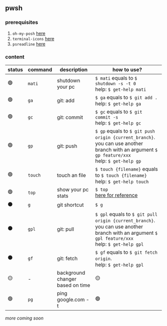 ## pwsh

### prerequisites

1. `oh-my-posh` [here](https://ohmyposh.dev/)
2. `terminal-icons` [here](https://github.com/devblackops/Terminal-Icons)
3. `psreadline` [here](https://github.com/PowerShell/PSReadLine)

### content

| status | command | description                      | how to use?                                                                                                                                       |
| ------ | ------- | -------------------------------- | ------------------------------------------------------------------------------------------------------------------------------------------------- |
| 🟢     | `mati`  | shutdown your pc                 | `$ mati` equals to `$ shutdown -s -t 0`<br>help: `$ get-help mati`                                                                                |
| 🟢     | `ga`    | git: add                         | `$ ga` equals to `$ git add .`<br>help: `$ get-help ga`                                                                                           |
| 🟢     | `gc`    | git: commit                      | `$ gc` equals to `$ git commit -s`<br>help: `$ get-help gc`                                                                                       |
| 🟢     | `gp`    | git: push                        | `$ gp` equals to `$ git push origin {current_branch}`. you can use another branch with an argument `$ gp feature/xxx`<br>help: `$ get-help gp`    |
| 🟢     | `touch` | touch an file                    | `$ touch {filename}` equals to `$ touch {filename}` <br>help: `$ get-help touch`                                                                  |
| 🟢     | `top`   | show your pc stats               | `$ top` <br> [here for reference](https://yvez.be/2019/09/01/lets-create-top-for-powershell/)                                                     |
| ⚫     | `g`     | git shortcut                     | `$ g`                                                                                                                                             |
| ⚫     | `gpl`   | git: pull                        | `$ gpl` equals to `$ git pull origin {current_branch}`. you can use another branch with an argument `$ gpl feature/xxx`<br>help: `$ get-help gpl` |
| ⚫     | `gf`    | git: fetch                       | `$ gf` equals to `$ git fetch origin`. <br>help: `$ get-help gpl`                                                                                 |
| 🟡     | -       | background changer based on time | 🟡                                                                                                                                                |
| 🟢     | `pg`    | ping google.com -t               | 🟢                                                                                                                                                |

_more coming soon_
